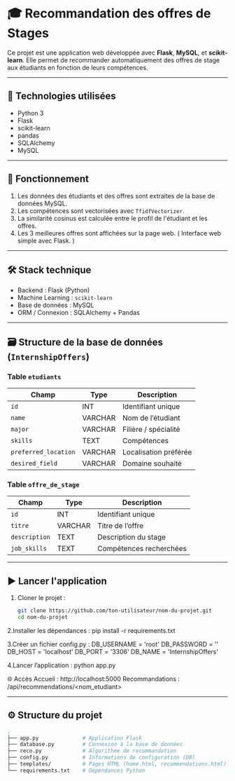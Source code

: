 # 🎓 Recommandation des offres de Stages

Ce projet est une application web développée avec **Flask**, **MySQL**, et **scikit-learn**. Elle permet de recommander automatiquement des offres de stage aux étudiants en fonction de leurs compétences.

---

## 🔧 Technologies utilisées

- Python 3
- Flask
- scikit-learn
- pandas
- SQLAlchemy
- MySQL

---

## 🧠 Fonctionnement

1. Les données des étudiants et des offres sont extraites de la base de données MySQL.
2. Les compétences sont vectorisées avec `TfidfVectorizer`.
3. La similarité cosinus est calculée entre le profil de l'étudiant et les offres.
4. Les 3 meilleures offres sont affichées sur la page web.
(  Interface web simple avec Flask.  )

---
## 🛠️ Stack technique

- Backend : Flask (Python)
- Machine Learning : `scikit-learn`
- Base de données : MySQL
- ORM / Connexion : SQLAlchemy + Pandas

---

## 🗃️ Structure de la base de données (`InternshipOffers`)

### Table `etudiants`

| Champ                | Type     | Description                                 |
|---------------------|----------|---------------------------------------------|
| `id`                | INT      | Identifiant unique                          |
| `name`              | VARCHAR  | Nom de l’étudiant                           |
| `major`             | VARCHAR  | Filière / spécialité                        |
| `skills`            | TEXT     | Compétences                                 |
| `preferred_location`| VARCHAR  | Localisation préférée                       |
| `desired_field`     | VARCHAR  | Domaine souhaité                            |

### Table `offre_de_stage`

| Champ         | Type     | Description                                 |
|---------------|----------|---------------------------------------------|
| `id`          | INT      | Identifiant unique                          |
| `titre`       | VARCHAR  | Titre de l’offre                            |
| `description` | TEXT     | Description du stage                        |
| `job_skills`  | TEXT     | Compétences recherchées                     |

---

## ▶️ Lancer l'application

1. Cloner le projet :
   ```bash
   git clone https://github.com/ton-utilisateur/nom-du-projet.git
   cd nom-du-projet

2.Installer les dépendances :
  pip install -r requirements.txt

3.Créer un fichier config.py :
  DB_USERNAME = 'root'
  DB_PASSWORD = ''
  DB_HOST = 'localhost'
  DB_PORT = '3306'
  DB_NAME = 'InternshipOffers'
  
4.Lancer l’application :
  python app.py

🌐 Accès
  Accueil : http://localhost:5000
  Recommandations : /api/recommendations/<nom_etudiant>

---

## ⚙️ Structure du projet

```bash
.
├── app.py              # Application Flask
├── database.py         # Connexion à la base de données
├── reco.py             # Algorithme de recommandation
├── config.py           # Informations de configuration (DB)
├── templates/          # Pages HTML (home.html, recommendations.html)
└── requirements.txt    # Dépendances Python

  
